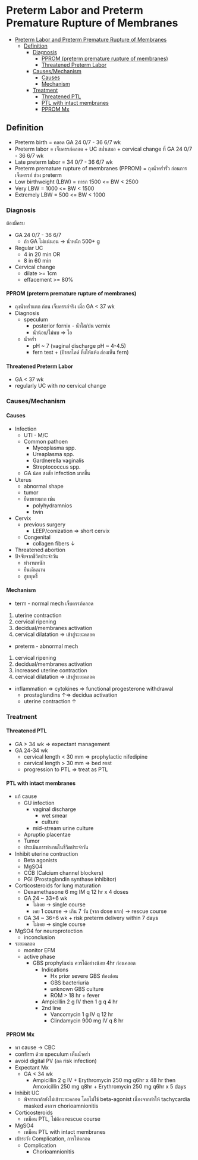 # Preterm Labor and Preterm Premature Rupture of Membranes

- [Preterm Labor and Preterm Premature Rupture of Membranes](#preterm-labor-and-preterm-premature-rupture-of-membranes)
  - [Definition](#definition)
    - [Diagnosis](#diagnosis)
      - [PPROM (preterm premature rupture of membranes)](#pprom-preterm-premature-rupture-of-membranes)
      - [Threatened Preterm Labor](#threatened-preterm-labor)
    - [Causes/Mechanism](#causesmechanism)
      - [Causes](#causes)
      - [Mechanism](#mechanism)
    - [Treatment](#treatment)
      - [Threatened PTL](#threatened-ptl)
      - [PTL with intact membranes](#ptl-with-intact-membranes)
      - [PPROM Mx](#pprom-mx)

## Definition

- Preterm birth = คลอด GA 24 0/7 - 36 6/7 wk
- Preterm labor = เจ็บครรภ์คลอด + UC สม่ำเสมอ + cervical change ที่ GA 24 0/7 - 36 6/7 wk
- Late preterm labor = 34 0/7 - 36 6/7 wk
- Preterm premature rupture of membranes (PPROM) = ถุงน้ำคร่ำรั่ว ก่อนการเจ็บครรภ์ ช่วง preterm
- Low birthweight (LBW) = ทารก 1500 <= BW < 2500
- Very LBW = 1000 <= BW < 1500
- Extremely LBW = 500 <= BW < 1000

### Diagnosis

ต้องมีครบ

- GA 24 0/7 - 36 6/7
  - ถ้า GA ไม่แน่นอน -> น้ำหนัก 500+ g
- Regular UC
  - 4 in 20 min OR
  - 8 in 60 min
- Cervical change
  - dilate >= 1cm
  - effacement >= 80%

#### PPROM (preterm premature rupture of membranes)

- ถุงน้ำคร่ำแตก ก่อน เจ็บครรภ์จริง เมื่อ GA < 37 wk
- Diagnosis
  - speculum
    - posterior fornix - น้ำใส/ปน vernix
    - น้ำน้อย/ไม่พบ => ไอ
  - น้ำคร่ำ
    - pH ~ 7 (vaginal discharge pH ~ 4-4.5)
    - fern test + (ป้ายสไลด์ ทิ้งให้แห้ง ส่องเห็น fern)

#### Threatened Preterm Labor

- GA < 37 wk
- regularly UC with *no* cervical change

### Causes/Mechanism

#### Causes

- Infection
  - UTI - M/C
  - Common pathoen
    - Mycoplasma spp.
    - Ureaplasma spp.
    - Gardnerella vaginalis
    - Streptococcus spp.
  - GA น้อย สงสัย infection มากขึ้น
- Uterus
  - abnormal shape
  - tumor
  - ยืดขยายมาก เช่น
    - polyhydramnios
    - twin
- Cervix
  - previous surgery
    - LEEP/conization => short cervix
  - Congenital
    - collagen fibers ↓
- Threatened abortion
- ปัจจัยจากชีวิตประจำวัน
  - ทำงานหนัก
  - ยืนเดินนาน
  - สูบบุหรี่

#### Mechanism

- term - normal mech เจ็บครรภ์คลอด

 1. uterine contraction
 2. cervical ripening
 3. decidual/membranes activation
 4. cervical dilatation => เข้าสู่ระยะคลอด

- preterm - abnormal mech

 1. cervical ripening
 2. decidual/membranes activation
 3. increased uterine contraction
 4. cervical dilatation => เข้าสู่ระยะคลอด

- inflammation => cytokines => functional progesterone withdrawal
  - prostaglandins ↑=> decidua activation
  - uterine contraction ↑

### Treatment

#### Threatened PTL

- GA > 34 wk => expectant management
- GA 24-34 wk
  - cervical length < 30 mm => prophylactic nifedipine
  - cervical length > 30 mm => bed rest
  - progression to PTL => treat as PTL

#### PTL with intact membranes

- แก้ cause
  - GU infection
    - vaginal discharge
      - wet smear
      - culture
    - mid-stream urine culture
  - Apruptio placentae
  - Tumor
  - ประเมินการทำงานในชีวิตประจำวัน
- Inhibit uterine contraction
  - Beta agonists
  - MgSO4
  - CCB (Calcium channel blockers)
  - PGI (Prostaglandin synthase inhibitor)
- Corticosteroids for lung maturation
  - Dexamethasone 6 mg IM q 12 hr x 4 doses
  - GA 24 ~ 33+6 wk
    - ไม่เคย -> single course
    - เคย 1 course -> เกิน 7 วัน (จาก dose แรก) -> rescue course
  - GA 34 ~ 36+6 wk + risk preterm delivery within 7 days
    - ไม่เคย -> single course
- MgSO4 for neuroprotection
  - inconclusion
- ระยะคลอด
  - monitor EFM
  - active phase
    - GBS prophylaxis ควรได้อย่างน้อย 4hr ก่อนคลอด
      - Indications
        - Hx prior severe GBS ท้องก่อน
        - GBS bacteriuria
        - unknown GBS culture
        - ROM > 18 hr + fever
      - Ampicillin 2 g IV then 1 g q 4 hr
      - 2nd line
        - Vancomycin 1 g IV q 12 hr
        - Clindamycin 900 mg IV q 8 hr

#### PPROM Mx

- หา cause -> CBC
- confirm ด้วย speculum เห็นน้ำคร่ำ
- avoid digital PV (ลด risk infection)
- Expectant Mx
  - GA < 34 wk
    - Ampicillin 2 g IV + Erythromycin 250 mg q6hr x 48 hr then Amoxicillin 250 mg q8hr + Erythromycin 250 mg q6hr x 5 days
- Inhibit UC
  - พิจารณาถ้ายังไม่เข้าระยะคลอด โดยไม่ใช้ beta-agonist เนื่องจากทำให้ tachycardia masked อาการ chorioamnionitis
- Corticosteroids
  - เหมือน PTL, ไม่ต้อง rescue course
- MgSO4
  - เหมือน PTL with intact membranes
- เฝ้าระวัง Complication, การให้คลอด
  - Complication
    - Chorioamnionitis
